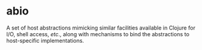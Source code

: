 # abio

A set of host abstractions mimicking similar facilities available in Clojure for I/O, shell access, _etc_., along with mechanisms to bind the abstractions to host-specific implementations.